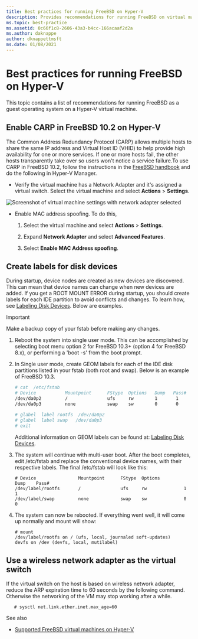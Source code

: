```yaml
---
title: Best practices for running FreeBSD on Hyper-V
description: Provides recommendations for running FreeBSD on virtual machines
ms.topic: best-practice
ms.assetid: 0c66f1c8-2606-43a3-b4cc-166acaaf2d2a
ms.author: daknappe
author: dknappettmsft
ms.date: 01/08/2021
---
```

# Best practices for running FreeBSD on Hyper-V

This topic contains a list of recommendations for running FreeBSD as a guest operating system on a Hyper-V virtual machine.

## Enable CARP in FreeBSD 10.2 on Hyper-V

The Common Address Redundancy Protocol (CARP) allows multiple hosts to share the same IP address and Virtual Host ID (VHID) to help provide high availability for one or more services. If one or more hosts fail, the other hosts transparently take over so users won't notice a service failure.To use CARP in FreeBSD 10.2, follow the instructions in the [FreeBSD handbook](https://www.freebsd.org/doc/en/books/handbook/carp.html) and do the following in Hyper-V Manager.

* Verify the virtual machine has a Network Adapter and it's assigned a virtual switch. Select the virtual machine and select **Actions** > **Settings**.

![Screenshot of virtual machine settings with network adapter selected](./media/Hyper-V_Settings_NetworkAdapter.png)

* Enable MAC address spoofing. To do this,

   1. Select the virtual machine and select **Actions** > **Settings**.

   2. Expand **Network Adapter** and select **Advanced Features**.

   3. Select **Enable MAC Address spoofing**.

## Create labels for disk devices

During startup, device nodes are created as new devices are discovered. This can mean that device names can change when new devices are added. If you get a ROOT MOUNT ERROR during startup, you should create labels for each IDE partition to avoid conflicts and changes. To learn how, see [Labeling Disk Devices](https://www.freebsd.org/doc/handbook/geom-glabel.html). Below are examples.

> [!IMPORTANT]
> Make a backup copy of your fstab before making any changes.

1. Reboot the system into single user mode. This can be accomplished by selecting boot menu option 2 for FreeBSD 10.3+ (option 4 for FreeBSD 8.x), or performing a 'boot -s' from the boot prompt.

2. In Single user mode, create GEOM labels for each of the IDE disk partitions listed in your fstab (both root and swap). Below is an example of FreeBSD 10.3.

   ```bash
   # cat  /etc/fstab
   # Device           Mountpoint      FStype  Options   Dump   Pass#
   /dev/da0p2         /               ufs     rw        1       1
   /dev/da0p3         none            swap    sw        0       0

   # glabel  label rootfs  /dev/da0p2
   # glabel  label swap   /dev/da0p3
   # exit
   ```

   Additional information on GEOM labels can be found at: [Labeling Disk Devices](https://www.freebsd.org/doc/handbook/geom-glabel.html).

3. The system will continue with multi-user boot. After the boot completes, edit /etc/fstab and replace the conventional device names, with their respective labels. The final /etc/fstab will look like this:

   ```
   # Device                Mountpoint      FStype  Options         Dump    Pass#
   /dev/label/rootfs       /               ufs     rw              1       1
   /dev/label/swap         none            swap    sw              0       0
   ```

4. The system can now be rebooted. If everything went well, it will come up normally and mount will show:

   ```
   # mount
   /dev/label/rootfs on / (ufs, local, journaled soft-updates)
   devfs on /dev (devfs, local, mutilabel)
   ```

## Use a wireless network adapter as the virtual switch

If the virtual switch on the host is based on wireless network adapter, reduce the ARP expiration time to 60 seconds by the following command. Otherwise the networking of the VM may stop working after a while.


```
   # sysctl net.link.ether.inet.max_age=60
```


See also

* [Supported FreeBSD virtual machines on Hyper-V](Supported-FreeBSD-virtual-machines-on-Hyper-V.md)


